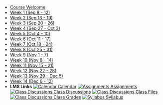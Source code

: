 - [Course Welcome](course-welcome)
- [Week 1 (Sep 8 - 12)](week-01)
- [Week 2 (Sep 13 - 19)](week-02)
- [Week 3 (Sep 20 - 26)](week-03)
- [Week 4 (Sep 27 - Oct 3)](week-04)
- [Week 5 (Oct 4 - 10)](week-05)
- [Week 6 (Oct 11 - 17)](week-06)
- [Week 7 (Oct 18 - 24)](week-07)
- [Week 8 (Oct 25 - 31)](week-08)
- [Week 9 (Nov 1 - 7)](week-09)
- [Week 10 (Nov 8 - 14)](week-10)
- [Week 11 (Nov 15 - 21)](week-11)
- [Week 12 (Nov 22 - 28)](week-12)
- [Week 13 (Nov 29 - Dec 5)](week-13)
- [Week 14 (Dec 6 - 12)](week-14)
- **LMS Links**
[![Calendar](https://icongr.am/fontawesome/calendar.svg?size=16&color=6D6F71) Calendar](https://canvas.sfu.ca)
[![Assignments](https://icongr.am/fontawesome/pencil.svg?size=16&color=6D6F71) Assignments](https://canvas.sfu.ca)
[![Class Discussions](https://icongr.am/fontawesome/comments-o.svg?size=16&color=6D6F71) Class Discussions](https://canvas.sfu.ca)
[![Class Discussions](https://icongr.am/fontawesome/folder.svg?size=16&color=6D6F71) Class Files](https://canvas.sfu.ca)
[![Class Discussions](https://icongr.am/fontawesome/calculator.svg?size=16&color=6D6F71) Class Grades](https://canvas.sfu.ca)
[![Syllabus](https://icongr.am/fontawesome/list.svg?size=16&color=6D6F71) Syllabus](https://canvas.sfu.ca)  

<style>
  :root {

    --link-color: #6e7072;
    --link-text-decoration: underline;
    --link-text-decoration--hover: underline;

  }

</style>
